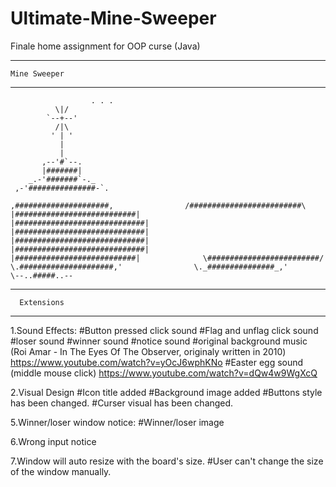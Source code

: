 # Ultimate-Mine-Sweeper
Finale home assignment for OOP curse (Java)

----------------------
    Mine Sweeper
----------------------
                      . . .                         
              \|/                          
            `--+--'                        
              /|\                          
             ' | '                         
               |                           
               |                           
           ,--'#`--.                       
           |#######|                       
        _.-'#######`-._                    
     ,-'###############-`.                 
   `,#####################,               
  /#########################\              
 |###########################|             
|#############################|            
|#############################|            
|#############################|            
|#############################|            
 |###########################|             
  \#########################/              
   \.#####################,'               
     \._###############_,'                 
        \--..#####..--`
        
----------------------
      Extensions
----------------------

1.Sound Effects:
#Button pressed click sound
#Flag and unflag click sound
#loser sound
#winner sound
#notice sound
#original background music (Roi Amar - In The Eyes Of The Observer, originaly written in 2010)
https://www.youtube.com/watch?v=yOcJ6wphKNo
#Easter egg sound (middle mouse click)
https://www.youtube.com/watch?v=dQw4w9WgXcQ

2.Visual Design
#Icon title added
#Background image added
#Buttons style has been changed.
#Curser visual has been changed.

5.Winner/loser window notice:
#Winner/loser image

6.Wrong input notice

7.Window will auto resize with the board's size.
#User can't change the size of the window manually.
